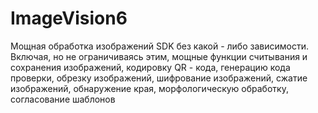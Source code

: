# ImageVision6
Мощная обработка изображений SDK без какой - либо зависимости.  Включая, но не ограничиваясь этим, мощные функции считывания и сохранения изображений, кодировку QR - кода, генерацию кода проверки, обрезку изображений, шифрование изображений, сжатие изображений, обнаружение края, морфологическую обработку, согласование шаблонов
